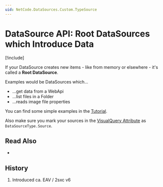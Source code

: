 ```yaml
---
uid: NetCode.DataSources.Custom.TypeSource
---
```


# DataSource API: Root DataSources which Introduce Data

[!include[](~/basics/stack/_shared-float-summary.md)]
<style> .context-box-summary .datasource-custom { visibility: visible; } </style>

If your DataSource creates new items - like from memory or elsewhere - it's called a **Root DataSource**. 

Examples would be DataSources which...

* ...get data from a WebApi
* ...list files in a Folder
* ...reads image file properties

You can find some simple examples in the [Tutorial](xref:NetCode.DataSources.Custom.TutorialBasic.Index).

Also make sure you mark your sources in the [VisualQuery Attribute](xref:NetCode.DataSources.Custom.VisualQueryAttribute) as `DataSourceType.Source`.

## Read Also

* [](xref:NetCode.DataSources.Custom.TutorialBasic.Index)

## History

1. Introduced ca. EAV / 2sxc v6

